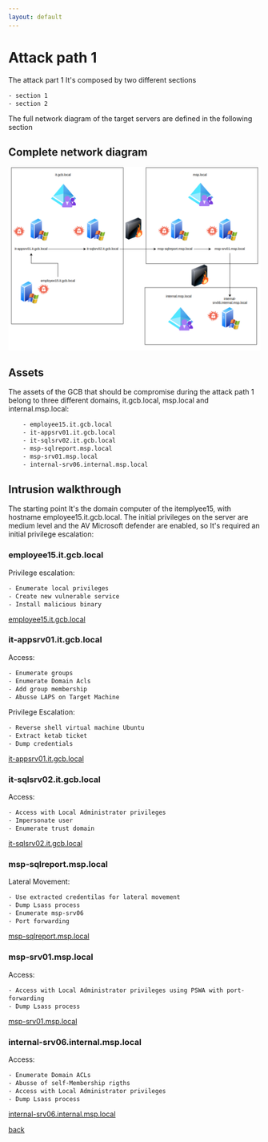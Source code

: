```yaml
---
layout: default
---
```


# Attack path 1

The attack part 1 It's composed by two different sections

	- section 1
	- section 2

The full network diagram of the target servers are defined in the following section

## Complete network diagram

![ Attack_path 1](/assets/images/attack_path_1.png)

## Assets

The assets of the GCB that should be compromise during the attack path 1 belong to three different domains, it.gcb.local, msp.local and internal.msp.local:

```
	- employee15.it.gcb.local
	- it-appsrv01.it.gcb.local
	- it-sqlsrv02.it.gcb.local
	- msp-sqlreport.msp.local
	- msp-srv01.msp.local
	- internal-srv06.internal.msp.local
```

## Intrusion walkthrough

The starting point It's the domain computer of the itemplyee15, with hostname employee15.it.gcb.local. The initial privileges on the server are medium level and the AV Microsoft defender are enabled, so It's required an initial privilege escalation:

### employee15.it.gcb.local

Privilege escalation:
```
- Enumerate local privileges
- Create new vulnerable service
- Install malicious binary
```
[employee15.it.gcb.local](./employee15.html)


### it-appsrv01.it.gcb.local

Access:

```
- Enumerate groups
- Enumerate Domain Acls 
- Add group membership
- Abusse LAPS on Target Machine
```
Privilege Escalation:
```
- Reverse shell virtual machine Ubuntu
- Extract ketab ticket
- Dump credentials
```
[it-appsrv01.it.gcb.local](./it-appsrv01.html)


### it-sqlsrv02.it.gcb.local

Access:
```
- Access with Local Administrator privileges
- Impersonate user
- Enumerate trust domain
```
[it-sqlsrv02.it.gcb.local](./it-sqlsrv02.html)

### msp-sqlreport.msp.local

Lateral Movement:
```
- Use extracted credentilas for lateral movement
- Dump Lsass process
- Enumerate msp-srv06
- Port forwarding
```
[msp-sqlreport.msp.local](./msp-sqlreport.html)

### msp-srv01.msp.local

Access:
```
- Access with Local Administrator privileges using PSWA with port-forwarding
- Dump Lsass process
```
[msp-srv01.msp.local](./msp-srv01.html)

### internal-srv06.internal.msp.local

Access:
```
- Enumerate Domain ACLs
- Abusse of self-Membership rigths
- Access with Local Administrator privileges
- Dump Lsass process
```
	
[internal-srv06.internal.msp.local](./internal-srv06.html)

[back](./)


